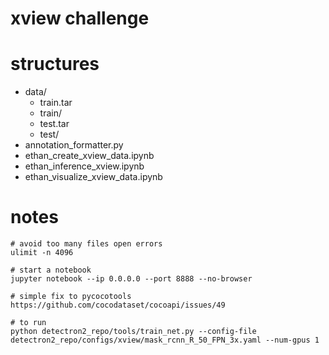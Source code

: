 # xview challenge

# structures

- data/
    - train.tar
    - train/
    - test.tar
    - test/
- annotation_formatter.py
- ethan_create_xview_data.ipynb
- ethan_inference_xview.ipynb
- ethan_visualize_xview_data.ipynb

# notes

```
# avoid too many files open errors
ulimit -n 4096

# start a notebook
jupyter notebook --ip 0.0.0.0 --port 8888 --no-browser

# simple fix to pycocotools
https://github.com/cocodataset/cocoapi/issues/49

# to run
python detectron2_repo/tools/train_net.py --config-file detectron2_repo/configs/xview/mask_rcnn_R_50_FPN_3x.yaml --num-gpus 1
```